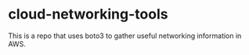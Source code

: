 # cloud-networking-tools
This is a repo that uses boto3 to gather useful networking information in AWS.
